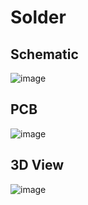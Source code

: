 # Solder
## Schematic
![image](https://github.com/user-attachments/assets/3d1df03b-b223-430f-b223-c95fff7f705a)

## PCB
![image](https://github.com/user-attachments/assets/de83fac7-ef41-4548-8984-ef18161ea396)

## 3D View
![image](https://github.com/user-attachments/assets/3cf66ed2-1a93-40eb-96fb-c799ad0dd382)
